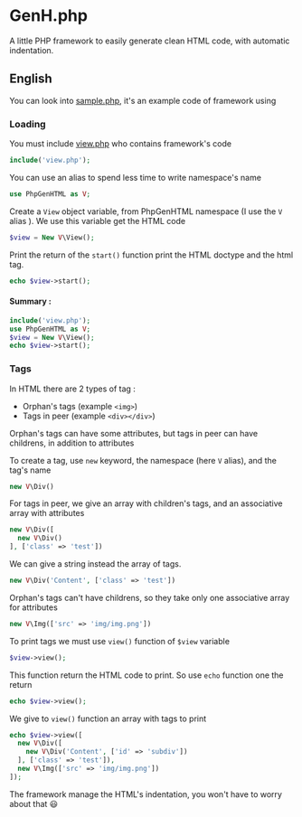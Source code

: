# GenH.php
A little PHP framework to easily generate clean HTML code, with automatic indentation.

## English

You can look into [sample.php](https://github.com/Drulac/GenH.php/blob/master/sample.php), it's an example code of framework using

### Loading
You must include [view.php](https://github.com/Drulac/GenH.php/blob/master/view.php) who contains framework's code
```php
include('view.php');
```
You can use an alias to spend less time to write namespace's name
```php
use PhpGenHTML as V;
```
Create a `View` object variable, from PhpGenHTML namespace (I use the `V` alias ). We use this variable get the HTML code
```php
$view = New V\View();
```
Print the return of the `start()` function print the HTML doctype and the html tag.
```php
echo $view->start();
```

#### Summary :
```php
include('view.php');
use PhpGenHTML as V;
$view = New V\View();
echo $view->start();
```

### Tags

In HTML there are 2 types of tag :
 - Orphan's tags (example `<img>`)
 - Tags in peer (example `<div></div>`)

Orphan's tags can have some attributes, but tags in peer can have childrens, in addition to attributes

To create a tag, use `new` keyword, the namespace (here `V` alias), and the tag's name
```php
new V\Div()
```
For tags in peer, we give an array with children's tags, and an associative array with attributes
```php
new V\Div([
  new V\Div()
], ['class' => 'test'])
```
We can give a string instead the array of tags.
```php
new V\Div('Content', ['class' => 'test'])
```
Orphan's tags can't have childrens, so they take only one associative array for attributes
```php
new V\Img(['src' => 'img/img.png'])
```

To print tags we must use `view()` function of `$view` variable
```php
$view->view();
```
This function return the HTML code to print. So use `echo` function one the return
```php
echo $view->view();
```
We give to `view()` function an array with tags to print
```php
echo $view->view([
  new V\Div([
    new V\Div('Content', ['id' => 'subdiv'])
  ], ['class' => 'test']),
  new V\Img(['src' => 'img/img.png'])
]);
```
The framework manage the HTML's indentation, you won't have to worry about that :smiley:
